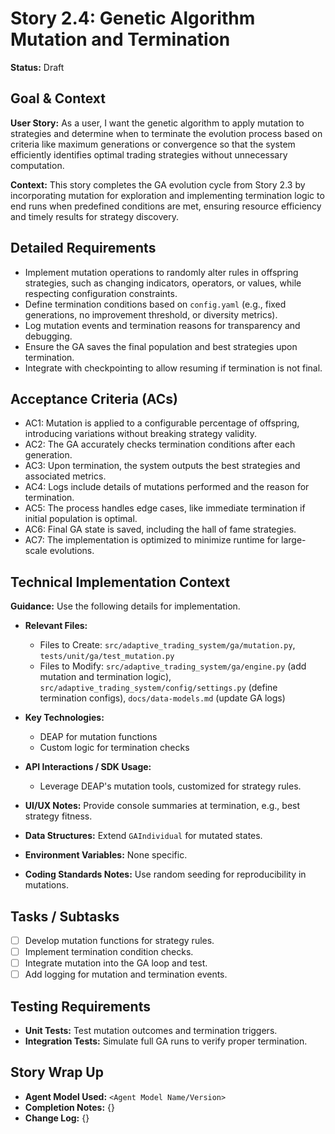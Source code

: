 # Story 2.4: Genetic Algorithm Mutation and Termination

**Status:** Draft

## Goal & Context

**User Story:** As a user, I want the genetic algorithm to apply mutation to strategies and determine when to terminate the evolution process based on criteria like maximum generations or convergence so that the system efficiently identifies optimal trading strategies without unnecessary computation.

**Context:** This story completes the GA evolution cycle from Story 2.3 by incorporating mutation for exploration and implementing termination logic to end runs when predefined conditions are met, ensuring resource efficiency and timely results for strategy discovery.

## Detailed Requirements

- Implement mutation operations to randomly alter rules in offspring strategies, such as changing indicators, operators, or values, while respecting configuration constraints.
- Define termination conditions based on `config.yaml` (e.g., fixed generations, no improvement threshold, or diversity metrics).
- Log mutation events and termination reasons for transparency and debugging.
- Ensure the GA saves the final population and best strategies upon termination.
- Integrate with checkpointing to allow resuming if termination is not final.

## Acceptance Criteria (ACs)

- AC1: Mutation is applied to a configurable percentage of offspring, introducing variations without breaking strategy validity.
- AC2: The GA accurately checks termination conditions after each generation.
- AC3: Upon termination, the system outputs the best strategies and associated metrics.
- AC4: Logs include details of mutations performed and the reason for termination.
- AC5: The process handles edge cases, like immediate termination if initial population is optimal.
- AC6: Final GA state is saved, including the hall of fame strategies.
- AC7: The implementation is optimized to minimize runtime for large-scale evolutions.

## Technical Implementation Context

**Guidance:** Use the following details for implementation.

- **Relevant Files:**
  - Files to Create: `src/adaptive_trading_system/ga/mutation.py`, `tests/unit/ga/test_mutation.py`
  - Files to Modify: `src/adaptive_trading_system/ga/engine.py` (add mutation and termination logic), `src/adaptive_trading_system/config/settings.py` (define termination configs), `docs/data-models.md` (update GA logs)

- **Key Technologies:**
  - DEAP for mutation functions
  - Custom logic for termination checks

- **API Interactions / SDK Usage:**
  - Leverage DEAP's mutation tools, customized for strategy rules.

- **UI/UX Notes:** Provide console summaries at termination, e.g., best strategy fitness.

- **Data Structures:** Extend `GAIndividual` for mutated states.

- **Environment Variables:** None specific.

- **Coding Standards Notes:** Use random seeding for reproducibility in mutations.

## Tasks / Subtasks

- [ ] Develop mutation functions for strategy rules.
- [ ] Implement termination condition checks.
- [ ] Integrate mutation into the GA loop and test.
- [ ] Add logging for mutation and termination events.

## Testing Requirements

- **Unit Tests:** Test mutation outcomes and termination triggers.
- **Integration Tests:** Simulate full GA runs to verify proper termination.

## Story Wrap Up

- **Agent Model Used:** `<Agent Model Name/Version>`
- **Completion Notes:** {}
- **Change Log:** {}